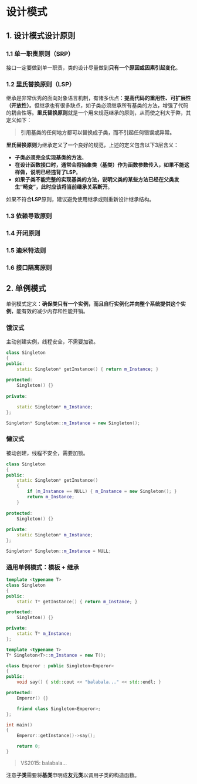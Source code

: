 # 设计模式

## 1. 设计模式设计原则
### 1.1 单一职责原则（SRP）
接口一定要做到单一职责，类的设计尽量做到**只有一个原因或因素引起变化**。

### 1.2 里氏替换原则（LSP）
继承是非常优秀的面向对象语言机制，有诸多优点：**提高代码的重用性、可扩展性（开放性）**。但继承也有很多缺点，如子类必须继承所有基类的方法，增强了代码的耦合性等。**里氏替换原则**就是一个用来规范继承的原则，从而使之利大于弊，其定义如下：
> **引用基类的任何地方都可以替换成子类，而不引起任何错误或异常。**

**里氏替换原则**为继承定义了一个良好的规范，上述的定义包含以下3层含义：
* **子类必须完全实现基类的方法**。
* **在设计函数接口时，通常会将抽象类（基类）作为函数参数传入，如果不能这样做，说明已经违背了LSP**。
* **如果子类不能完整的实现基类的方法，说明父类的某些方法已经在父类发生“畸变”，此时应该将当前继承关系断开**。

如果不符合**LSP**原则，建议避免使用继承或则重新设计继承结构。

### 1.3 依赖导致原则

### 1.4 开闭原则

### 1.5 迪米特法则

### 1.6 接口隔离原则

## 2. 单例模式
单例模式定义：**确保类只有一个实例，而且自行实例化并向整个系统提供这个实例**，能有效的减少内存和性能开销。
### 饿汉式
主动创建实例，线程安全，不需要加锁。
```C++
class Singleton
{
public:
	static Singleton* getInstance() { return m_Instance; }
	
protected:
	Singleton() {}
	
private:

	static Singleton* m_Instance;
};

Singleton* Singleton::m_Instance = new Singleton();
```
### 懒汉式
被动创建，线程不安全，需要加锁。
```C++
class Singleton
{
public:
	static Singleton* getInstance() 
	{ 
		if (m_Instance == NULL) { m_Instance = new Singleton(); }
		return m_Instance; 
	}
	
protected:
	Singleton() {}
	
private:
	static Singleton* m_Instance;
};

Singleton* Singleton::m_Instance = NULL;
```
### 通用单例模式：模板 + 继承
```C++
template <typename T>
class Singleton
{
public:
	static T* getInstance() { return m_Instance; }

protected:
	Singleton() {}

private:
	static T* m_Instance;
};

template <typename T>
T* Singleton<T>::m_Instance = new T();
```
```C++
class Emperor : public Singleton<Emperor>
{
public:
	void say() { std::cout << "balabala..." << std::endl; }

protected:
	Emperor() {}

	friend class Singleton<Emperor>;
};

int main()
{
	Emperor::getInstance()->say();

	return 0;
}
```
> VS2015: balabala...

注意**子类**需要将**基类**申明成**友元类**以调用子类的构造函数。
